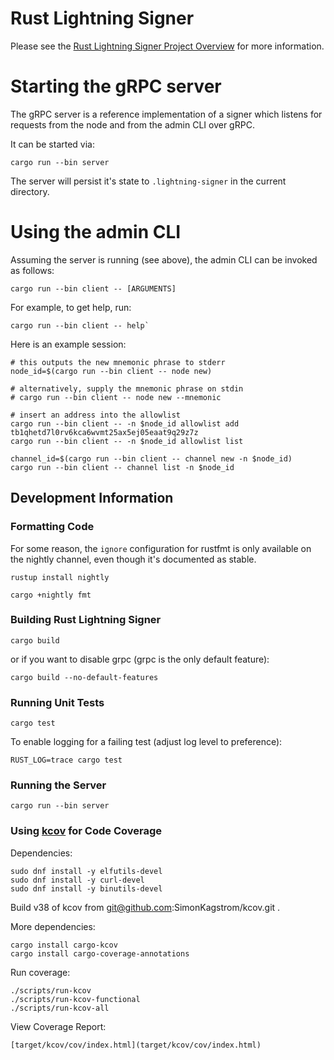 # Rust Lightning Signer

Please see the
[Rust Lightning Signer Project Overview](https://gitlab.com/lightning-signer/docs/-/blob/master/README.md)
for more information.

# Starting the gRPC server

The gRPC server is a reference implementation of a signer which listens for requests from the node and from the admin CLI over gRPC.

It can be started via:
```
cargo run --bin server
```

The server will persist it's state to `.lightning-signer` in the current directory.

# Using the admin CLI

Assuming the server is running (see above), the admin CLI can be invoked as follows:
```shell
cargo run --bin client -- [ARGUMENTS]
```
For example, to get help, run:
```
cargo run --bin client -- help`
```

Here is an example session:

```shell
# this outputs the new mnemonic phrase to stderr
node_id=$(cargo run --bin client -- node new)

# alternatively, supply the mnemonic phrase on stdin
# cargo run --bin client -- node new --mnemonic

# insert an address into the allowlist
cargo run --bin client -- -n $node_id allowlist add tb1qhetd7l0rv6kca6wvmt25ax5ej05eaat9q29z7z
cargo run --bin client -- -n $node_id allowlist list

channel_id=$(cargo run --bin client -- channel new -n $node_id)
cargo run --bin client -- channel list -n $node_id
```

## Development Information

### Formatting Code

For some reason, the `ignore` configuration for rustfmt is only available on the nightly channel,
even though it's documented as stable.

    rustup install nightly

    cargo +nightly fmt

### Building Rust Lightning Signer

    cargo build

or if you want to disable grpc (grpc is the only default feature):

    cargo build --no-default-features
    
### Running Unit Tests

    cargo test
    
To enable logging for a failing test (adjust log level to preference):

    RUST_LOG=trace cargo test
    
### Running the Server

    cargo run --bin server

### Using [kcov](https://github.com/SimonKagstrom/kcov) for Code Coverage

Dependencies:

    sudo dnf install -y elfutils-devel
    sudo dnf install -y curl-devel
    sudo dnf install -y binutils-devel

Build v38 of kcov from git@github.com:SimonKagstrom/kcov.git .

More dependencies:

    cargo install cargo-kcov
    cargo install cargo-coverage-annotations

Run coverage:

    ./scripts/run-kcov
    ./scripts/run-kcov-functional
    ./scripts/run-kcov-all
        
View Coverage Report:

    [target/kcov/cov/index.html](target/kcov/cov/index.html)
